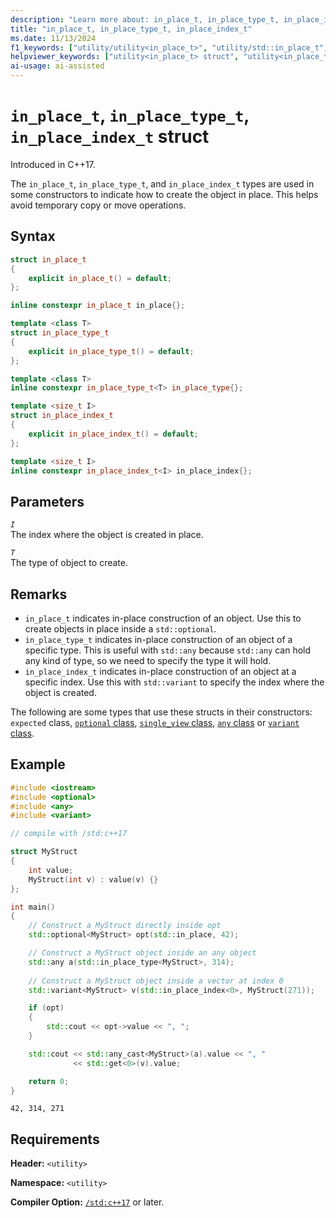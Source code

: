 ```yaml
---
description: "Learn more about: in_place_t, in_place_type_t, in_place_index_t"
title: "in_place_t, in_place_type_t, in_place_index_t"
ms.date: 11/13/2024
f1_keywords: ["utility/utility<in_place_t>", "utility/std::in_place_t", "utility/utility<in_place_type_t>", "utility/std::in_place_type_t", "utility<in_place_index_t>", "utility/std::in_place_index_t"]
helpviewer_keywords: ["utility<in_place_t> struct", "utility<in_place_type_t> struct", "utility::in_place_type_t struct", "utility<in_place_index_t> struct", "utility::in_place_index_t struct"]
ai-usage: ai-assisted
---
```

# `in_place_t`, `in_place_type_t`, `in_place_index_t` struct

Introduced in C++17.

The `in_place_t`, `in_place_type_t`, and `in_place_index_t` types are used in some constructors to indicate how to create the object in place. This helps avoid temporary copy or move operations.

## Syntax

```cpp
struct in_place_t
{
    explicit in_place_t() = default;
};

inline constexpr in_place_t in_place{};

template <class T>
struct in_place_type_t
{
    explicit in_place_type_t() = default;
};

template <class T>
inline constexpr in_place_type_t<T> in_place_type{};

template <size_t I>
struct in_place_index_t
{
    explicit in_place_index_t() = default;
};

template <size_t I>
inline constexpr in_place_index_t<I> in_place_index{};
```

## Parameters

*`I`*\
The index where the object is created in place.

*`T`*\
The type of object to create.

## Remarks

- `in_place_t` indicates in-place construction of an object. Use this to create objects in place inside a `std::optional`.
- `in_place_type_t` indicates in-place construction of an object of a specific type. This is useful with `std::any` because `std::any` can hold any kind of type, so we need to specify the type it will hold.
- `in_place_index_t` indicates in-place construction of an object at a specific index. Use this with `std::variant` to specify the index where the object is created.

The following are some types that use these structs in their constructors: `expected` class, [`optional` class](optional-class.md), [`single_view` class](single-view-class.md), [`any` class](any-class.md) or [`variant` class](variant-class.md).

## Example

```cpp
#include <iostream>
#include <optional>
#include <any>
#include <variant>

// compile with /std:c++17

struct MyStruct
{
    int value;
    MyStruct(int v) : value(v) {}
};

int main()
{
    // Construct a MyStruct directly inside opt
    std::optional<MyStruct> opt(std::in_place, 42);

    // Construct a MyStruct object inside an any object
    std::any a(std::in_place_type<MyStruct>, 314);
    
    // Construct a MyStruct object inside a vector at index 0
    std::variant<MyStruct> v(std::in_place_index<0>, MyStruct(271));

    if (opt)
    {
        std::cout << opt->value << ", ";
    }

    std::cout << std::any_cast<MyStruct>(a).value << ", "
              << std::get<0>(v).value;

    return 0;
}
```

```output
42, 314, 271
```
## Requirements

**Header:** `<utility>`

**Namespace:** `<utility>`

**Compiler Option:** [`/std:c++17`](../build/reference/std-specify-language-standard-version.md) or later.